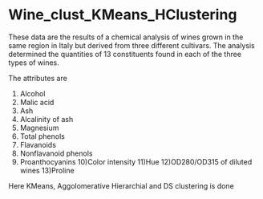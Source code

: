 # Wine_clust_KMeans_HClustering
These data are the results of a chemical analysis of wines grown in the same region in Italy but derived from three different cultivars. The analysis determined the quantities of 13 constituents found in each of the three types of wines. 


The attributes are 
1) Alcohol
2) Malic acid
3) Ash
4) Alcalinity of ash  
5) Magnesium
6) Total phenols
7) Flavanoids
8) Nonflavanoid phenols
9) Proanthocyanins
10)Color intensity
11)Hue
12)OD280/OD315 of diluted wines
13)Proline 

Here KMeans, Aggolomerative Hierarchial and DS clustering is done
